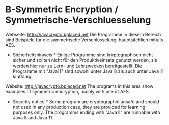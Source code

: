 # B-Symmetric Encryption / Symmetrische-Verschluesselung

Webseite: http://javacrypto.bplaced.net
Die Programme in diesem Bereich sind Beispiele für die symmetrische Verschlüsselung, hauptsächlich mittels AES.
* Sicherheitshinweis * Einige Programme sind kryptographisch nicht sicher und sollten nicht für den Produktiveinsatz genutzt werden, sie werden hier nur zu Lern- und Lehrzwecken bereitgestellt. Die Programme mit "Java11" sind sowohl unter Java 8 als auch unter Java 11 lauffähig.

Website: http://javacrypto.bplaced.net
The programs in this area show examples of symmetric encryption, mainly with use of AES.
* Security notice * Some program are cryptographic unsafe and should not used in any production case, they are provided for learning purposes only. The programms ending with "Java11" are runnable with Java 8 and Java 11.
